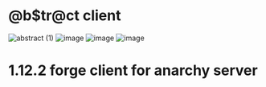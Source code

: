 # @b$tr@ct client

![abstract (1)](https://user-images.githubusercontent.com/82312581/212472004-a738075c-ab9d-435e-8032-a869567439e9.png)
![image](https://user-images.githubusercontent.com/82312581/212473461-fd3513ed-78f7-4ea8-a2d7-b48b646b1c7d.png)
![image](https://user-images.githubusercontent.com/82312581/212473468-7eb74db7-85f8-4c95-9105-c52f43542a6f.png)
![image](https://user-images.githubusercontent.com/82312581/212473450-ad333a67-2227-43b1-9c56-8a81eb83a9da.png)

# 1.12.2 forge client for anarchy server
